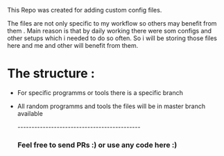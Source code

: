 This Repo was created for adding custom config files.

The files are not only specific to my workflow so others may benefit from them .
Main reason is that by daily working there were som configs and other setups which i needed to do so often.
So i will be storing those files here and me and other will benefit from them.

# The structure :

-   For specific programms or tools there is a specific branch
-   All random programms and tools the files will be in master branch available

    --------------------------------------------<!-- markdownlint-capture -->

    ### Feel free to send PRs :) or use any code here :)
